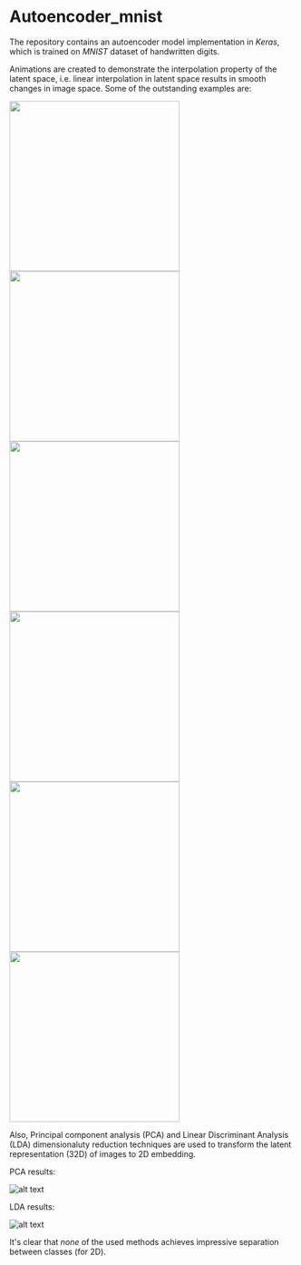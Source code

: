 # Autoencoder_mnist

The repository contains an autoencoder model implementation in *Keras*, which is trained on *MNIST* dataset of handwritten digits.

Animations are created to demonstrate the interpolation property of the latent space, i.e. linear interpolation in latent space results in smooth changes in image space.
Some of the outstanding examples are:

<p float="left">
  <img src="https://github.com/AniKar/Autoencoder_mnist/blob/master/output/animation_0_9.gif" width="300" />
  <img src="https://github.com/AniKar/Autoencoder_mnist/blob/master/output/animation_8_3.gif" width="300" /> 
  <img src="https://github.com/AniKar/Autoencoder_mnist/blob/master/output/animation_1_7.gif" width="300" />
  <img src="https://github.com/AniKar/Autoencoder_mnist/blob/master/output/animation_2_5.gif" width="300" />
  <img src="https://github.com/AniKar/Autoencoder_mnist/blob/master/output/animation_4_6.gif" width="300" /> 
  <img src="https://github.com/AniKar/Autoencoder_mnist/blob/master/output/animation_0_6.gif" width="300" />
</p>

Also, Principal component analysis (PCA) and Linear Discriminant Analysis (LDA) dimensionaluty reduction techniques are used to transform the latent representation (32D) of images to 2D embedding.

PCA results:

![alt text](https://github.com/AniKar/Autoencoder_mnist/blob/master/output/pca_encoding.png)

LDA results:

![alt text](https://github.com/AniKar/Autoencoder_mnist/blob/master/output/lda_encoding.png)

It's clear that *none* of the used methods achieves impressive separation between classes (for 2D).
